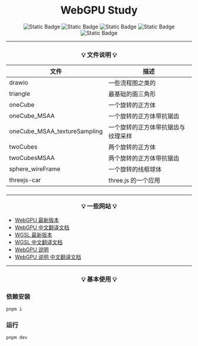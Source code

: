 <h1 align="center">WebGPU Study</h1>

<div align="center">

![Static Badge](https://img.shields.io/badge/chrome-113+-green)
![Static Badge](https://img.shields.io/badge/pnpm-8.2.0-8A2BE2)
![Static Badge](https://img.shields.io/badge/typescript-5.0.4-orange)
![Static Badge](https://img.shields.io/badge/gl--matrix-3.4.3-orange)
![Static Badge](https://img.shields.io/badge/vite-4.3.2-blue)

</div>

<hr/>

<h3 align="center">

💡 **文件说明** 💡

</h3>

| 文件                         | 描述                               |
| ---------------------------- | ---------------------------------- |
| drawio                       | 一些流程图之类的                   |
| triangle                     | 最基础的画三角形                   |
| oneCube                      | 一个旋转的正方体                   |
| oneCube_MSAA                 | 一个旋转的正方体带抗锯齿           |
| oneCube_MSAA_textureSampling | 一个旋转的正方体带抗锯齿与纹理采样 |
| twoCubes                     | 两个旋转的正方体                   |
| twoCubesMSAA                 | 两个旋转的正方体带抗锯齿           |
| sphere_wireFrame             | 一个旋转的线框球体                 |
| threejs-car                  | three.js 的一个应用                |

<h3 align="center">

<hr/>

💡 **一些网站** 💡

</h3>

- [WebGPU 最新版本](https://www.w3.org/TR/webgpu/)
- [WebGPU 中文翻译文档](https://www.orillusion.com/zh/webgpu.html)
- [WGSL 最新版本](https://www.w3.org/TR/WGSL/)
- [WGSL 中文翻译文档](https://www.orillusion.com/zh/wgsl.html)
- [WebGPU 说明](https://gpuweb.github.io/gpuweb/explainer/)
- [WebGPU 说明 中文翻译文档](https://www.orillusion.com/zh/explainer.html)

<hr/>

<h3 align="center">

<h3 align="center">

💡 **基本使用** 💡

</h3>

### 依赖安装

`pnpm i`

### 运行

`pnpm dev`
